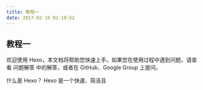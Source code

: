 ```yaml
---
title: 教程一
date: 2017-02-16 02:10:52
---
```

## 教程一

欢迎使用 Hexo，本文档将帮助您快速上手。如果您在使用过程中遇到问题，请查看 问题解答 中的解答，或者在 GitHub、Google Group 上提问。

什么是 Hexo？
Hexo 是一个快速、简洁且